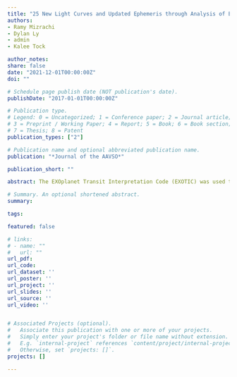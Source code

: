 ```yaml
---
title: "25 New Light Curves and Updated Ephemeris through Analysis of Exoplanet WASP-50b with EXOTIC"
authors:
- Ramy Mizrachi
- Dylan Ly
- admin
- Kalee Tock

author_notes:
share: false
date: "2021-12-01T00:00:00Z"
doi: ""

# Schedule page publish date (NOT publication's date).
publishDate: "2017-01-01T00:00:00Z"

# Publication type.
# Legend: 0 = Uncategorized; 1 = Conference paper; 2 = Journal article;
# 3 = Preprint / Working Paper; 4 = Report; 5 = Book; 6 = Book section;
# 7 = Thesis; 8 = Patent
publication_types: ["2"]

# Publication name and optional abbreviated publication name.
publication: "*Journal of the AAVSO*"

publication_short: ""

abstract: The EXOplanet Transit Interpretation Code (EXOTIC) was used to reduce 75 sets of time-series images of WASP-50 taken by the 6-inch telescope of the Center for Astrophysics| Harvard & Smithsonian MicroObservatory. Of these sets, 25 resulted in clean light curves showing the transit of WASP-50 b, 22 of which had sufficiently low uncertainty to qualify for use in an ephemeris update. We used these results to establish planetary parameters and update WASP-50 b’s mid-transit time from 2455558.61237±0.0002 to 2456295.68245±0.00085 (BJD_TDB) and its period from 1.9551±5–06 to 1.95509584±0.00000106 d. The mid-transit time uncertainty of WASP-50 b at the time of projected James Webb Telescope science operations (January 2022) is reduced by a factor of 4.0 using our new ephemeris. We also calculate the planetary size and semi-major axis of WASP-50 b to be approximately 83,200 km±2,230 km and 0.0294 AU±0.0000233 AU, respectively.

# Summary. An optional shortened abstract.
summary:

tags:

featured: false

# links:
# - name: ""
#   url: ""
url_pdf: 
url_code:
url_dataset: ''
url_poster: ''
url_project: ''
url_slides: ''
url_source: ''
url_video: ''


# Associated Projects (optional).
#   Associate this publication with one or more of your projects.
#   Simply enter your project's folder or file name without extension.
#   E.g. `internal-project` references `content/project/internal-project/index.md`.
#   Otherwise, set `projects: []`.
projects: []

---
```




